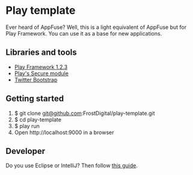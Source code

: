 Play template
=============

Ever heard of AppFuse? Well, this is a light equivalent of AppFuse but for Play Framework. You can use it as a base for new applications.

Libraries and tools
-------------------

* [Play Framework 1.2.3](http://www.playframework.org/)
* [Play's Secure module](http://www.playframework.org/documentation/1.2.3/secure)
* [Twitter Bootstrap](http://twitter.github.com/bootstrap/)

Getting started
---------------

1. $ git clone git@github.com:FrostDigital/play-template.git
2. $ cd play-template
3. $ play run
4. Open http://localhost:9000 in a browser

Developer
---------

Do you use Eclipse or IntelliJ? Then follow [this guide](http://www.playframework.org/documentation/1.2.3/ide).


